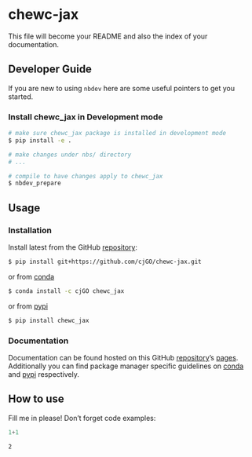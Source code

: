 # chewc-jax


<!-- WARNING: THIS FILE WAS AUTOGENERATED! DO NOT EDIT! -->

This file will become your README and also the index of your
documentation.

## Developer Guide

If you are new to using `nbdev` here are some useful pointers to get you
started.

### Install chewc_jax in Development mode

``` sh
# make sure chewc_jax package is installed in development mode
$ pip install -e .

# make changes under nbs/ directory
# ...

# compile to have changes apply to chewc_jax
$ nbdev_prepare
```

## Usage

### Installation

Install latest from the GitHub
[repository](https://github.com/cjGO/chewc-jax):

``` sh
$ pip install git+https://github.com/cjGO/chewc-jax.git
```

or from [conda](https://anaconda.org/cjGO/chewc-jax)

``` sh
$ conda install -c cjGO chewc_jax
```

or from [pypi](https://pypi.org/project/chewc-jax/)

``` sh
$ pip install chewc_jax
```

### Documentation

Documentation can be found hosted on this GitHub
[repository](https://github.com/cjGO/chewc-jax)’s
[pages](https://cjGO.github.io/chewc-jax/). Additionally you can find
package manager specific guidelines on
[conda](https://anaconda.org/cjGO/chewc-jax) and
[pypi](https://pypi.org/project/chewc-jax/) respectively.

## How to use

Fill me in please! Don’t forget code examples:

``` python
1+1
```

    2
